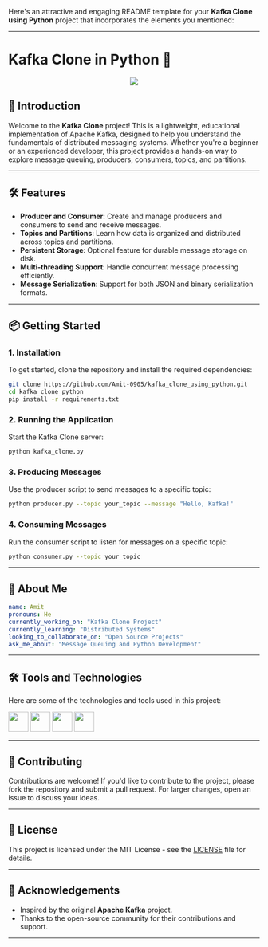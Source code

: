 Here's an attractive and engaging README template for your **Kafka Clone using Python** project that incorporates the elements you mentioned:

---

# Kafka Clone in Python 🐍

<p align="center">
  <img src="https://capsule-render.vercel.app/api?text=Kafka%20Clone%20in%20Python%20📦&animation=fadeIn&type=waving&color=gradient&height=100"/>
</p>

## 🚀 Introduction

Welcome to the **Kafka Clone** project! This is a lightweight, educational implementation of Apache Kafka, designed to help you understand the fundamentals of distributed messaging systems. Whether you're a beginner or an experienced developer, this project provides a hands-on way to explore message queuing, producers, consumers, topics, and partitions.

---

## 🛠️ Features

- **Producer and Consumer**: Create and manage producers and consumers to send and receive messages.
- **Topics and Partitions**: Learn how data is organized and distributed across topics and partitions.
- **Persistent Storage**: Optional feature for durable message storage on disk.
- **Multi-threading Support**: Handle concurrent message processing efficiently.
- **Message Serialization**: Support for both JSON and binary serialization formats.

---

## 📦 Getting Started

### 1. Installation

To get started, clone the repository and install the required dependencies:

```bash
git clone https://github.com/Amit-0905/kafka_clone_using_python.git
cd kafka_clone_python
pip install -r requirements.txt
```

### 2. Running the Application

Start the Kafka Clone server:

```bash
python kafka_clone.py
```

### 3. Producing Messages

Use the producer script to send messages to a specific topic:

```bash
python producer.py --topic your_topic --message "Hello, Kafka!"
```

### 4. Consuming Messages

Run the consumer script to listen for messages on a specific topic:

```bash
python consumer.py --topic your_topic
```

---

## 👤 About Me

```yaml
name: Amit
pronouns: He
currently_working_on: "Kafka Clone Project"
currently_learning: "Distributed Systems"
looking_to_collaborate_on: "Open Source Projects"
ask_me_about: "Message Queuing and Python Development"
```

---

## 🛠️ Tools and Technologies

Here are some of the technologies and tools used in this project:

<p>
  <img height="40" src="https://cdn.jsdelivr.net/gh/devicons/devicon/icons/python/python-original.svg" />
  <img height="40" src="https://cdn.jsdelivr.net/gh/devicons/devicon/icons/json/json-original.svg" />
  <img height="40" src="https://cdn.jsdelivr.net/gh/devicons/devicon/icons/git/git-original.svg" />
  <img height="40" src="https://cdn.jsdelivr.net/gh/devicons/devicon/icons/linux/linux-original.svg" />
</p>

---

## 🤝 Contributing

Contributions are welcome! If you'd like to contribute to the project, please fork the repository and submit a pull request. For larger changes, open an issue to discuss your ideas.

---

## 📄 License

This project is licensed under the MIT License - see the [LICENSE](LICENSE) file for details.

---

## 🌟 Acknowledgements

- Inspired by the original **Apache Kafka** project.
- Thanks to the open-source community for their contributions and support.

---
